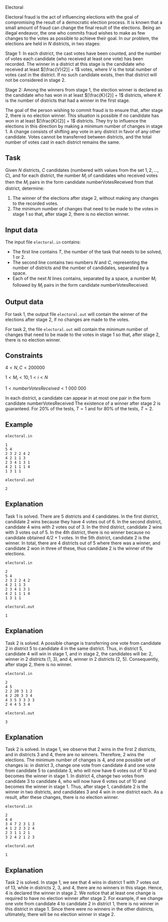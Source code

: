 Electoral

Electoral fraud is the act of influencing elections with the goal of compromising the result of a democratic election process. It is known that a small amount of fraud can change the final result of the elections. Being an illegal endeavor, the one who commits fraud wishes to make as few changes to the votes as possible to achieve their goal. In our problem, the elections are held in $N$ districts, in two stages:

Stage 1: In each district, the cast votes have been counted, and the number of votes each candidate (who received at least one vote) has been recorded. The winner in a district at this stage is the candidate who received at least $[\frac{V}{2}] + 1$ votes, where $V$ is the total number of votes cast in the district. If no such candidate exists, then that district will not be considered in stage 2.

Stage 2: Among the winners from stage 1, the election winner is declared as the candidate who has won in at least $[\frac{K}{2}] + 1$ districts, where $K$ is the number of districts that had a winner in the first stage.

The goal of the person wishing to commit fraud is to ensure that, after stage 2, there is no election winner. This situation is possible if no candidate has won in at least $[\frac{K}{2}] + 1$ districts. They try to influence the elections in this direction by making a minimum number of changes in stage 1. A change consists of shifting any vote in any district in favor of any other candidate. Votes cannot be transferred between districts, and the total number of votes cast in each district remains the same.

## Task

Given $N$ districts, $C$ candidates (numbered with values from the set $1,2,\dots,C$), and for each district, the number $M_i$ of candidates who received votes then the $M_i$ pairs in the form candidate numberVotesReceived from that district, determine:

1. The winner of the elections after stage 2, without making any changes to the recorded votes.
2. The minimum number of changes that need to be made to the votes in stage 1 so that, after stage 2, there is no election winner.

## Input data

The input file `electoral.in` contains:

* The first line contains $T$, the number of the task that needs to be solved, 1 or 2.
* The second line contains two numbers $N$ and $C$, representing the number of districts and the number of candidates, separated by a space.
* Each of the next $N$ lines contains, separated by a space, a number $M_i$ followed by $M_i$ pairs in the form candidate numberVotesReceived.

## Output data

For task 1, the output file `electoral.out` will contain the winner of the elections after stage 2, if no changes are made to the votes.

For task 2, the file `electoral.out` will contain the minimum number of changes that need to be made to the votes in stage 1 so that, after stage 2, there is no election winner.

## Constraints

$4 < N,C < 200000$

$1 < M_i < 10, 1 < i < N$

$1 < numberVotesReceived < 1\ 000\ 000$

In each district, a candidate can appear in at most one pair in the form candidate numberVotesReceived
The existence of a winner after stage 2 is guaranteed. For 20% of the tests, $T=1$ and for 80% of the tests, $T=2$.

## Example

`electoral.in`
```
1 
5 4 
2 3 2 2 4 2 
4 2 1 1 3 
2 3 4 1 3 1 
4 2 1 1 1 4 
1 3 1 1
```

`electoral.out`
```
2
```

## Explanation

Task 1 is solved. There are $5$ districts and $4$ candidates. In the first district, candidate $2$ wins because they have $4$ votes out of $6$. In the second district, candidate $4$ wins with $2$ votes out of $3$. In the third district, candidate $2$ wins with $3$ votes out of $5$. In the $4$th district, there is no winner because no candidate obtained $4/2+1$ votes. In the $5$th district, candidate $2$ is the winner. In total, there are $4$ districts out of $5$ where there was a winner, and candidate $2$ won in three of these, thus candidate $2$ is the winner of the elections.

`electoral.in`
```
2 
5 4 
2 3 2 2 4 2 
4 2 1 1 3 
2 3 4 1 3 1 
4 2 1 1 1 4 
1 3 1 1
```

`electoral.out`
```
1
```

## Explanation

Task 2 is solved. A possible change is transferring one vote from candidate $2$ in district $5$ to candidate $4$ in the same district. Thus, in district 5, candidate $4$ will win in stage 1, and in stage 2, the candidates will be: $2$, winner in 2 districts (1, 3), and $4$, winner in 2 districts (2, 5). Consequently, after stage 2, there is no winner.

`electoral.in`
```
2 
4 5 
2 2 20 3 1 2 
4 2 20 3 3 4 
4 3 5 3 3 3 3 
2 4 4 5 3 4
```

`electoral.out`
```
3
```

## Explanation

Task 2 is solved. In stage 1, we observe that $2$ wins in the first 2 districts, and in districts 3 and 4, there are no winners. Therefore, $2$ wins the elections. The minimum number of changes is $4$, and one possible set of changes is: in district 3, change one vote from candidate $4$ and one vote from candidate $5$ to candidate $3$, who will now have $6$ votes out of $10$ and becomes the winner in stage 1. In district $4$, change two votes from candidate $3$ to candidate $4$, who will now have $6$ votes out of $10$ and becomes the winner in stage 1. Thus, after stage 1, candidate $2$ is the winner in two districts, and candidates $3$ and $4$ win in one district each. As a result, after these changes, there is no election winner.

`electoral.in`
```
2 
4 4 
3 4 7 2 3 1 3 
4 1 2 2 3 2 4 
2 3 1 1 2 1 
3 2 4 2 1 2 3
```

`electoral.out`
```
1
```

## Explanation

Task 2 is solved. In stage 1, we see that $4$ wins in district $1$ with $7$ votes out of $13$, while in districts 2, 3, and 4, there are no winners in this stage. Hence, $4$ is declared the winner in stage 2. We notice that at least one change is required to have no election winner after stage 2. For example, if we change one vote from candidate $4$ to candidate $2$ in district 1, there is no winner in this district in stage 1. Since there were no winners in the other districts, ultimately, there will be no election winner in stage 2.